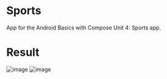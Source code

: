 Sports 
==================================

App for the Android Basics with Compose Unit 4: Sports app.

# Result
![image](https://github.com/user-attachments/assets/3b684fea-74b0-4217-b357-c0c5e6bebd5f)
![image](https://github.com/user-attachments/assets/88694759-1e0e-4746-9bc9-91d6d5596ced)

